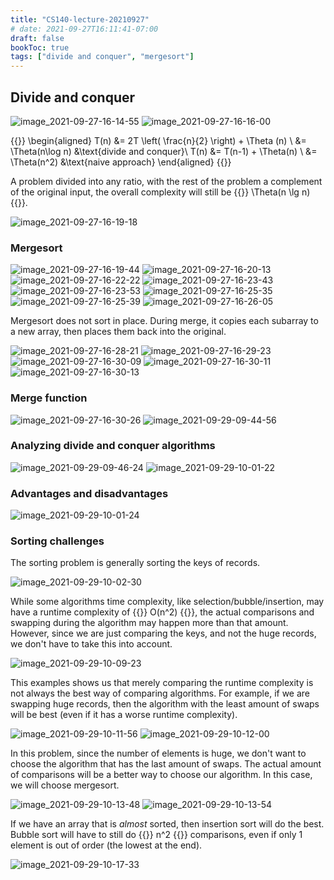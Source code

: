```yaml
---
title: "CS140-lecture-20210927"
# date: 2021-09-27T16:11:41-07:00
draft: false
bookToc: true
tags: ["divide and conquer", "mergesort"]
---
```


## Divide and conquer

![image_2021-09-27-16-14-55](/notes/image_2021-09-27-16-14-55.png)
![image_2021-09-27-16-16-00](/notes/image_2021-09-27-16-16-00.png)

{{<k display>}}
\begin{aligned}
    T(n) &= 2T \left( \frac{n}{2} \right) + \Theta (n) \\
    &= \Theta(n\log n) &\text{divide and conquer}\\
    T(n) &= T(n-1) + \Theta(n) \\
    &= \Theta(n^2) &\text{naive approach}
\end{aligned}
{{</k>}}

A problem divided into any ratio, with the rest of the problem a complement of the original input, the overall complexity will still be {{<k>}} \Theta(n \lg n) {{</k>}}.

![image_2021-09-27-16-19-18](/notes/image_2021-09-27-16-19-18.png)

### Mergesort

![image_2021-09-27-16-19-44](/notes/image_2021-09-27-16-19-44.png)
![image_2021-09-27-16-20-13](/notes/image_2021-09-27-16-20-13.png)
![image_2021-09-27-16-22-22](/notes/image_2021-09-27-16-22-22.png)
![image_2021-09-27-16-23-43](/notes/image_2021-09-27-16-23-43.png)
![image_2021-09-27-16-23-53](/notes/image_2021-09-27-16-23-53.png)
![image_2021-09-27-16-25-35](/notes/image_2021-09-27-16-25-35.png)
![image_2021-09-27-16-25-39](/notes/image_2021-09-27-16-25-39.png)
![image_2021-09-27-16-26-05](/notes/image_2021-09-27-16-26-05.png)

Mergesort does not sort in place. 
During merge, it copies each subarray to a new array, then places them back into the original.

![image_2021-09-27-16-28-21](/notes/image_2021-09-27-16-28-21.png)
![image_2021-09-27-16-29-23](/notes/image_2021-09-27-16-29-23.png)
![image_2021-09-27-16-30-09](/notes/image_2021-09-27-16-30-09.png)
![image_2021-09-27-16-30-11](/notes/image_2021-09-27-16-30-11.png)
![image_2021-09-27-16-30-13](/notes/image_2021-09-27-16-30-13.png)

### Merge function

![image_2021-09-27-16-30-26](/notes/image_2021-09-27-16-30-26.png)
![image_2021-09-29-09-44-56](/notes/image_2021-09-29-09-44-56.png)

### Analyzing divide and conquer algorithms

![image_2021-09-29-09-46-24](/notes/image_2021-09-29-09-46-24.png)
![image_2021-09-29-10-01-22](/notes/image_2021-09-29-10-01-22.png)

### Advantages and disadvantages

![image_2021-09-29-10-01-24](/notes/image_2021-09-29-10-01-24.png)

### Sorting challenges

The sorting problem is generally sorting the keys of records.

![image_2021-09-29-10-02-30](/notes/image_2021-09-29-10-02-30.png)

While some algorithms time complexity, like selection/bubble/insertion, may have a runtime complexity of {{<k>}} O(n^2) {{</k>}}, the actual comparisons and swapping during the algorithm may happen more than that amount.
However, since we are just comparing the keys, and not the huge records, we don't have to take this into account.

![image_2021-09-29-10-09-23](/notes/image_2021-09-29-10-09-23.png)

This examples shows us that merely comparing the runtime complexity is not always the best way of comparing algorithms.
For example, if we are swapping huge records, then the algorithm with the least amount of swaps will be best (even if it has a worse runtime complexity).

![image_2021-09-29-10-11-56](/notes/image_2021-09-29-10-11-56.png)
![image_2021-09-29-10-12-00](/notes/image_2021-09-29-10-12-00.png)

In this problem, since the number of elements is huge, we don't want to choose the algorithm that has the last amount of swaps.
The actual amount of comparisons will be a better way to choose our algorithm.
In this case, we will choose mergesort.

![image_2021-09-29-10-13-48](/notes/image_2021-09-29-10-13-48.png)
![image_2021-09-29-10-13-54](/notes/image_2021-09-29-10-13-54.png)

If we have an array that is *almost* sorted, then insertion sort will do the best.
Bubble sort will have to still do {{<k>}} n^2 {{</k>}} comparisons, even if only 1 element is out of order (the lowest at the end).

![image_2021-09-29-10-17-33](/notes/image_2021-09-29-10-17-33.png)

